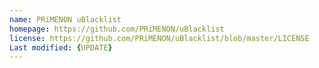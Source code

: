 ```yaml
---
name: PRiMENON uBlacklist
homepage: https://github.com/PRiMENON/uBlacklist
license: https://github.com/PRiMENON/uBlacklist/blob/master/LICENSE
Last modified: {UPDATE}
---
```

